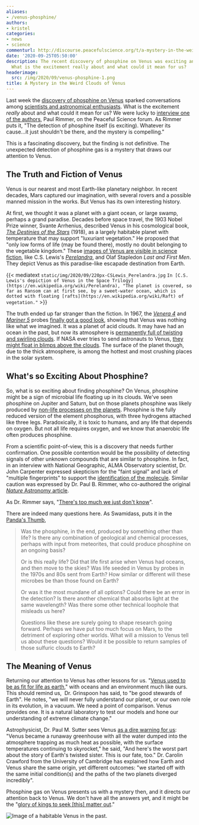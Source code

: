 ```yaml
---
aliases:
- /venus-phosphine/
authors:
- kristel
categories:
- news
- science
commenturl: http://discourse.peacefulscience.org/t/a-mystery-in-the-weird-clouds-of-venus/11883
date: '2020-09-25T05:50:00'
description: The recent discovery of phosphine on Venus was exciting and unexpected.
  What is the excitement really about and what could it mean for us?
headerimage:
  src: /img/2020/09/venus-phosphine-1.png
title: A Mystery in the Weird Clouds of Venus
---
```


Last week the [discovery of phosphine on Venus](https://discourse.peacefulscience.org/t/phosphine-gas-in-the-cloud-decks-of-venus/11729) sparked conversations among [scientists and astronomical enthusiasts](https://www.wired.com/story/dr-phosphine-and-the-possibility-of-life-on-venus/). What is the excitement *really* about and what could it mean for us? We were lucky to [interview one of the authors](https://pandasthumb.org/archives/2020/09/mystery-phosphine-venus.html#more), Paul Rimmer, on the Peaceful Science forum. As Rimmer puts it, "The detection of phosphine itself (is exciting). Whatever its cause...it just shouldn't be there, and the mystery is compelling."

This is a fascinating discovery, but the finding is not definitive. The unexpected detection of phosphine gas is a mystery that draws our attention to Venus.

## The Truth and Fiction of Venus

Venus is our nearest and most Earth-like planetary neighbor. In recent decades, Mars captured our imagination, with several rovers and a possible manned mission in the works. But Venus has its own interesting history.

At first, we thought it was a planet with a giant ocean, or large swamp, perhaps a grand paradise. Decades before space travel, the 1903 Nobel Prize winner, Svante Arrhenius, described Venus in his cosmological book, [*The Destinies of the Stars*](https://www.gutenberg.org/files/58222/58222-h/58222-h.htm#CHAPTER_I) (1918), as a largely habitable planet with temperature that may support "luxuriant vegetation." He proposed that "only low forms of life (may be found there), mostly no doubt belonging to the vegetable kingdom." These [images of Venus are visible in science fiction](https://en.wikipedia.org/wiki/Venus_in_fiction), like C.S. Lewis's [*Perelandra*](https://www.amazon.com/Perelandra-Space-Trilogy-Book-2/dp/074323491X), and Olaf Stapledon *Last and First Men*. They depict Venus as this paradise-like escapade destination from Earth. 

{{< mediatext `static/img/2020/09/220px-CSLewis_Perelandra.jpg` `In [C.S. Lewis's depiction of Venus in the Space Trilogy](https://en.wikipedia.org/wiki/Perelandra), "The planet is covered, so far as Ransom can at first see, by a sweet-water ocean, which is dotted with floating [rafts](https://en.wikipedia.org/wiki/Raft) of vegetation."` >}}

The truth ended up far stranger than the fiction. In 1967, the [*Venera 4*](https://en.wikipedia.org/wiki/Venera_4) and [*Mariner 5*](https://en.wikipedia.org/wiki/Mariner_5) probes [finally got a good look](https://www.scientificamerican.com/article/venus-ussr-1967-mission/), showing that Venus was nothing like what we imagined. It was a planet of acid clouds. It may have had an ocean in the past, but now its atmosphere is [permanently full of twisting and swirling clouds](https://astronomy.com/news/2020/04/why-are-venus-clouds-so-weird). If NASA ever tries to send astronauts to Venus, [they might float in blimps above the clouds](https://www.nbcnews.com/mach/science/nasa-has-plan-let-humans-soar-above-clouds-venus-ncna879851). The surface of the planet though, due to the thick atmosphere, is among the hottest and most crushing places in the solar system.

## What's so Exciting About Phosphine?

So, what is so exciting about finding phosphine? On Venus, phosphine might be a sign of microbial life floating up in its clouds. We've seen phosphine on Jupiter and Saturn, but on those planets phosphine was likely produced by [non-life processes on the planets](https://www.sciencedirect.com/science/article/abs/pii/S0019103509001328). Phosphine is the fully reduced version of the element phosphorus, with three hydrogens attached like three legs. Paradoxically, it is toxic to humans, and any life that depends on oxygen. But not all life requires oxygen, and we know that anaerobic life often produces phosphine. 

From a scientific point-of-view, this is a discovery that needs further confirmation. One possible contention would be the possibility of detecting signals of other unknown compounds that are similar to phosphine. In fact, in an interview with National Geographic, ALMA Observatory scientist, Dr. John Carpenter expressed skepticism for the "faint signal" and lack of "multiple fingerprints" to support the [identification of the molecule](https://www.nationalgeographic.com/science/2020/09/possible-sign-of-life-found-on-venus-phosphine-gas/). Similar caution was expressed by Dr. Paul B. Rimmer, who co-authored the original [*Nature* Astronomy article](https://www.nature.com/articles/s41550-020-1174-4).

As Dr. Rimmer says, "[There's too much we just don't know](https://discourse.peacefulscience.org/t/phosphine-gas-in-the-cloud-decks-of-venus/11729/5)".

There are indeed many questions here. As Swamidass, puts it in the [Panda's Thumb](https://pandasthumb.org/archives/2020/09/mystery-phosphine-venus.html#more),

> Was the phosphine, in the end, produced by something other than life? Is there any combination of geological and chemical processes, perhaps with input from meteorites, that could produce phosphine on an ongoing basis?
>
> Or is this really life? Did that life first arise when Venus had oceans, and then move to the skies? Was life seeded in Venus by probes in the 1970s and 80s sent from Earth? How similar or different will these microbes be than those found on Earth?
>
> Or was it the most mundane of all options? Could there be an error in the detection? Is there another chemical that absorbs light at the same wavelength? Was there some other technical loophole that misleads us here?
>
> Questions like these are surely going to shape research going forward. Perhaps we have put too much focus on Mars, to the detriment of exploring other worlds. What will a mission to Venus tell us about these questions? Would it be possible to return samples of those sulfuric clouds to Earth?

## The Meaning of Venus

Returning our attention to Venus has other lessons for us. "[Venus used to be as fit for life as earth](http://cosmos.nautil.us/short/58/the-romantic-venus-we-never-knew)," with oceans and an environment much like ours. This should remind us,  Dr. Grinspoon has said, to "be good stewards of Earth". He notes, "we will never fully understand our planet, or our own role in its evolution, in a vacuum. We need a point of comparison. Venus provides one. It is a natural laboratory to test our models and hone our understanding of extreme climate change."

Astrophysicist, Dr. Paul M. Sutter sees Venus [as a dire warning for us](https://www.space.com/venus-runaway-greenhouse-effect-earth-next.html): "Venus became a runaway greenhouse with all the water dumped into the atmosphere trapping as much heat as possible, with the surface temperatures continuing to skyrocket," he said, "And here's the worst part about the story of Earth's twisted sister. This is our fate, too." Dr. Carolin Crawford from the University of Cambridge has explained how Earth and Venus share the same origin, yet different outcomes: "we started off with the same initial condition(s) and the paths of the two planets diverged incredibly".  

Phosphine gas on Venus presents us with a mystery then, and it directs our attention back to Venus. We don't have all the answers yet, and it might be the "[glory of kings to seek \[this\] matter out](https://biblehub.com/proverbs/25-2.htm)."

![[Image of a habitable Venus in the past.](http://astrobiology.com/2020/09/on-the-possible-evolutionary-history-of-the-water-ocean-on-venus.html)](/img/2020/09/oovenus_current_and_ancient.jpg)